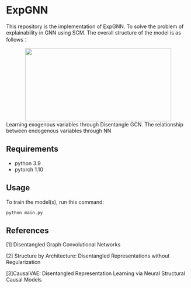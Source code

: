 # ExpGNN

This repository is the implementation of ExpGNN. To solve the problem of explainability in GNN using SCM. The overall structure of the model is as follows：
<div align=center><img width="400" height="200" src="https://github.com/zhengwen2/ExpGNN/blob/master/model.png"/></div>
Learning exogenous variables through Disentangle GCN. The relationship between endogenous variables through NN

## Requirements

- python 3.9
- pytorch 1.10

## Usage

To train the model(s), run this command:

```train
python main.py 
```

## References
[1] Disentangled Graph Convolutional Networks

[2] Structure by Architecture: Disentangled Representations without Regularization

[3]CausalVAE: Disentangled Representation Learning via Neural Structural Causal Models
